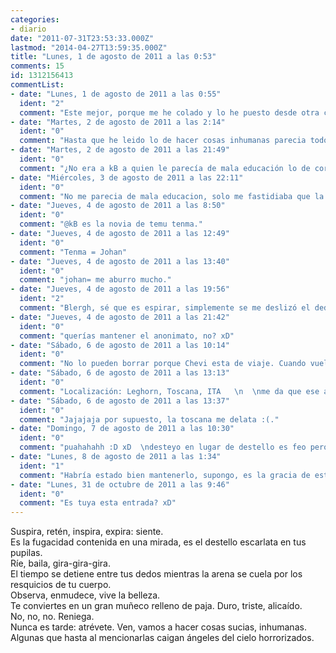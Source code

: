 ```yaml
---
categories:
- diario
date: "2011-07-31T23:53:33.000Z"
lastmod: "2014-04-27T13:59:35.000Z"
title: "Lunes, 1 de agosto de 2011 a las 0:53"
comments: 15
id: 1312156413
commentList:
- date: "Lunes, 1 de agosto de 2011 a las 0:55"
  ident: "2"
  comment: "Este mejor, porque me he colado y lo he puesto desde otra cuenta y tal."
- date: "Martes, 2 de agosto de 2011 a las 2:14"
  ident: "0"
  comment: "Hasta que he leido lo de hacer cosas inhumanas parecia todo tan angelical í¢â‚¬Â¢___í¢â‚¬Â¢   \nPero si te refieres solo a lujuria y no a matar ni nada de eso, guaaaaay xDDD  \nPor cierto, es \"espirar\", expirar significa morirse -___-"
- date: "Martes, 2 de agosto de 2011 a las 21:49"
  ident: "0"
  comment: "¿No era a kB a quien le parecía de mala educación lo de corregir las faltas? Pregunto...  \n  \nPues a mí la parte que más me ha gustado es la de hacer cosas inhumanas xD"
- date: "Miércoles, 3 de agosto de 2011 a las 22:11"
  ident: "0"
  comment: "No me parecia de mala educacion, solo me fastidiaba que la gente fuese tan tikismikis con eso, ya sabes, cuando se ponen todos a la vez a decir \"me sangran los ojoooooos!!\", son bastante pesados con lo mismo una y otra vez. Y lo he corregido porque esta vez la cosa cambia de significado xD o sea, si huviese puesto por ejemplo \"desteyo\" en vez de \"destello\" no lo hubiera corregido porque aunque estuviese mal escrito se entenderia lo que quiere decir...  \nQue raro, no te he visto antes por aqui ._."
- date: "Jueves, 4 de agosto de 2011 a las 8:50"
  ident: "0"
  comment: "@kB es la novia de temu tenma."
- date: "Jueves, 4 de agosto de 2011 a las 12:49"
  ident: "0"
  comment: "Tenma = Johan"
- date: "Jueves, 4 de agosto de 2011 a las 13:40"
  ident: "0"
  comment: "johan= me aburro mucho."
- date: "Jueves, 4 de agosto de 2011 a las 19:56"
  ident: "2"
  comment: "Blergh, sé que es espirar, simplemente se me deslizó el dedo al escribir. Están al lado.  \nPD. No lo borraron snif."
- date: "Jueves, 4 de agosto de 2011 a las 21:42"
  ident: "0"
  comment: "querías mantener el anonimato, no? xD"
- date: "Sábado, 6 de agosto de 2011 a las 10:14"
  ident: "0"
  comment: "No lo pueden borrar porque Chevi esta de viaje. Cuando vuelva a mediados de Agosto lo hara"
- date: "Sábado, 6 de agosto de 2011 a las 13:13"
  ident: "0"
  comment: "Localización: Leghorn, Toscana, ITA   \n  \nme da que ese anónimo era Chevi.  xD"
- date: "Sábado, 6 de agosto de 2011 a las 13:37"
  ident: "0"
  comment: "Jajajaja por supuesto, la toscana me delata :(."
- date: "Domingo, 7 de agosto de 2011 a las 10:30"
  ident: "0"
  comment: "puahahahh :D xD  \ndesteyo en lugar de destello es feo pero .. es economia lingüística... xDDD"
- date: "Lunes, 8 de agosto de 2011 a las 1:34"
  ident: "1"
  comment: "Habría estado bien mantenerlo, supongo, es la gracia de este \"Diario\".  \n Escribo de vez en cuando y creo que la forma en que lo hago es bastante característica. No será difícil saber cuándo algo es mío y cuando no xD Pero buéh, a lo hecho...pecho."
- date: "Lunes, 31 de octubre de 2011 a las 9:46"
  ident: "0"
  comment: "Es tuya esta entrada? xD"
---
```


Suspira, retén, inspira, expira: siente.  
Es la fugacidad contenida en una mirada, es el destello escarlata en tus pupilas.  
Ríe, baila, gira-gira-gira.  
El tiempo se detiene entre tus dedos mientras la arena se cuela por los resquicios de tu cuerpo.  
Observa, enmudece, vive la belleza.  
Te conviertes en un gran muñeco relleno de paja. Duro, triste, alicaído.  
No, no, no. Reniega.  
Nunca es tarde: atrévete. Ven, vamos a hacer cosas sucias, inhumanas. Algunas que hasta al mencionarlas caigan ángeles del cielo horrorizados.